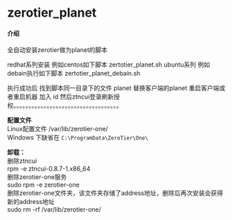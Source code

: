 # zerotier_planet

#### 介绍
全自动安装zerotier做为planet的脚本

redhat系列安装 例如centos如下脚本
zertotier_planet.sh
ubuntu系列 例如debain执行如下脚本
zertotier_planet_debain.sh

执行成功后 找到脚本同一目录下的文件 planet
替换客户端的planet 
重启客户端或者重启机器
加入 id 
然后ztncui登录刷新授权。。。。。。。。。。。。。。。。。。。。。。。。。。。。。。。。。。。

**配置文件**  
Linux配置文件 /var/lib/zerotier-one/  
Windows 下缺省在 `C:\ProgramData\ZeroTier\One\`  

**卸载：**  
删除ztncui  
rpm -e ztncui-0.8.7-1.x86_64  
删除zerotier-one服务  
sudo rpm -e zerotier-one  
删除zerotier-one文件夹，该文件夹存储了address地址，删除后再次安装会获得新的address地址  
sudo rm -rf /var/lib/zerotier-one/  
